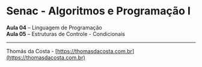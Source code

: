 # Senac - Algoritmos e Programação I

**Aula 04** – Linguagem de Programação<br/>
**Aula 05** – Estruturas de Controle - Condicionais<br/>

---

Thomás da Costa - [https://thomasdacosta.com.br](https://thomasdacosta.com.br)
